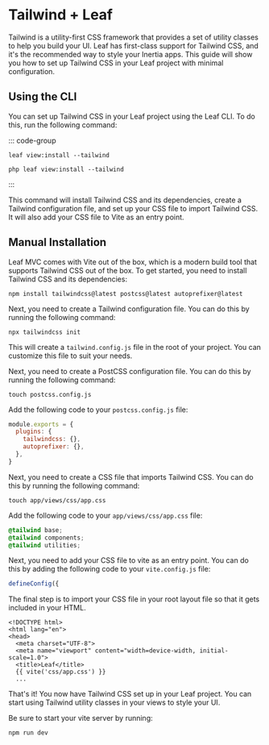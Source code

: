 # Tailwind + Leaf

Tailwind is a utility-first CSS framework that provides a set of utility classes to help you build your UI. Leaf has first-class support for Tailwind CSS, and it's the recommended way to style your Inertia apps. This guide will show you how to set up Tailwind CSS in your Leaf project with minimal configuration.

## Using the CLI

You can set up Tailwind CSS in your Leaf project using the Leaf CLI. To do this, run the following command:

::: code-group

```bash:no-line-numbers [Leaf CLI]
leaf view:install --tailwind
```

```bash:no-line-numbers [Leaf MVC CLI]
php leaf view:install --tailwind
```

:::

This command will install Tailwind CSS and its dependencies, create a Tailwind configuration file, and set up your CSS file to import Tailwind CSS. It will also add your CSS file to Vite as an entry point.

## Manual Installation

Leaf MVC comes with Vite out of the box, which is a modern build tool that supports Tailwind CSS out of the box. To get started, you need to install Tailwind CSS and its dependencies:

```bash:no-line-numbers
npm install tailwindcss@latest postcss@latest autoprefixer@latest
```

Next, you need to create a Tailwind configuration file. You can do this by running the following command:

```bash:no-line-numbers
npx tailwindcss init
```

This will create a `tailwind.config.js` file in the root of your project. You can customize this file to suit your needs.

Next, you need to create a PostCSS configuration file. You can do this by running the following command:

```bash:no-line-numbers
touch postcss.config.js
```

Add the following code to your `postcss.config.js` file:

```javascript
module.exports = {
  plugins: {
    tailwindcss: {},
    autoprefixer: {},
  },
}
```

Next, you need to create a CSS file that imports Tailwind CSS. You can do this by running the following command:

```bash:no-line-numbers
touch app/views/css/app.css
```

Add the following code to your `app/views/css/app.css` file:

```css
@tailwind base;
@tailwind components;
@tailwind utilities;
```

Next, you need to add your CSS file to vite as an entry point. You can do this by adding the following code to your `vite.config.js` file:

```javascript
defineConfig({
```

The final step is to import your CSS file in your root layout file so that it gets included in your HTML.

```blade{7}
<!DOCTYPE html>
<html lang="en">
<head>
  <meta charset="UTF-8">
  <meta name="viewport" content="width=device-width, initial-scale=1.0">
  <title>Leaf</title>
  {{ vite('css/app.css') }}
  ...
```

That's it! You now have Tailwind CSS set up in your Leaf project. You can start using Tailwind utility classes in your views to style your UI.

Be sure to start your vite server by running:

```bash:no-line-numbers
npm run dev
```
